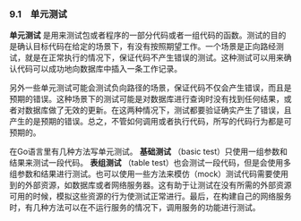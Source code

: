### 9.1　单元测试

**单元测试** 是用来测试包或者程序的一部分代码或者一组代码的函数。测试的目的是确认目标代码在给定的场景下，有没有按照期望工作。一个场景是正向路经测试，就是在正常执行的情况下，保证代码不产生错误的测试。这种测试可以用来确认代码可以成功地向数据库中插入一条工作记录。

另外一些单元测试可能会测试负向路径的场景，保证代码不仅会产生错误，而且是预期的错误。这种场景下的测试可能是对数据库进行查询时没有找到任何结果，或者对数据库做了无效的更新。在这两种情况下，测试都要验证确实产生了错误，且产生的是预期的错误。总之，不管如何调用或者执行代码，所写的代码行为都是可预期的。

在Go语言里有几种方法写单元测试。 **基础测试** （basic test）只使用一组参数和结果来测试一段代码。 **表组测试** （table test）也会测试一段代码，但是会使用多组参数和结果进行测试。也可以使用一些方法来模仿（mock）测试代码需要使用到的外部资源，如数据库或者网络服务器。这有助于让测试在没有所需的外部资源可用的时候，模拟这些资源的行为使测试正常进行。最后，在构建自己的网络服务时，有几种方法可以在不运行服务的情况下，调用服务的功能进行测试。

